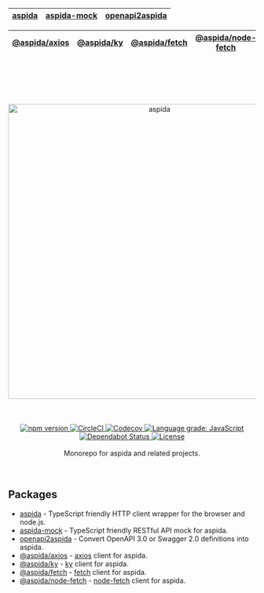 | [aspida] | [aspida-mock] | [openapi2aspida] |
| -------- | ------------- | ---------------- |


| [@aspida/axios] | [@aspida/ky] | [@aspida/fetch] | [@aspida/node-fetch] |
| --------------- | ------------ | --------------- | -------------------- |


<br />
<br />
<br />
<br />
<br />
<div align="center">
  <img src="https://aspidajs.github.io/aspida/logos/svg/black.svg" alt="aspida" title="aspida" width="600" />
</div>
<br />
<br />
<br />
<div align="center">
  <a href="https://www.npmjs.com/package/aspida">
    <img src="https://img.shields.io/npm/v/aspida" alt="npm version" />
  </a>
  <a href="https://circleci.com/gh/aspidajs/aspida">
    <img src="https://img.shields.io/circleci/build/github/aspidajs/aspida.svg?label=test" alt="CircleCI" />
  </a>
  <a href="https://codecov.io/gh/aspidajs/aspida">
    <img src="https://img.shields.io/codecov/c/github/aspidajs/aspida.svg" alt="Codecov" />
  </a>
  <a href="https://lgtm.com/projects/g/aspidajs/aspida/context:javascript">
    <img src="https://img.shields.io/lgtm/grade/javascript/g/aspidajs/aspida.svg" alt="Language grade: JavaScript" />
  </a>
  <a href="https://dependabot.com">
    <img src="https://api.dependabot.com/badges/status?host=github&repo=aspidajs/aspida" alt="Dependabot Status" />
  </a>
  <a href="packages/aspida/LICENSE">
    <img src="https://img.shields.io/npm/l/aspida" alt="License" />
  </a>
</div>
<br />
<div align="center">Monorepo for aspida and related projects.</div>
<br />
<br />

## Packages

- [aspida] - TypeScript friendly HTTP client wrapper for the browser and node.js.
- [aspida-mock] - TypeScript friendly RESTful API mock for aspida.
- [openapi2aspida] - Convert OpenAPI 3.0 or Swagger 2.0 definitions into aspida.
- [@aspida/axios] - [axios](https://github.com/axios/axios/) client for aspida.
- [@aspida/ky] - [ky](https://github.com/sindresorhus/ky/) client for aspida.
- [@aspida/fetch] - [fetch](https://developer.mozilla.org/en-US/docs/Web/API/Fetch_API) client for aspida.
- [@aspida/node-fetch] - [node-fetch](https://www.npmjs.com/package/node-fetch) client for aspida.

[aspida]: packages/aspida
[aspida-mock]: packages/aspida-mock
[openapi2aspida]: packages/openapi2aspida
[@aspida/axios]: packages/aspida-axios
[@aspida/ky]: packages/aspida-ky
[@aspida/fetch]: packages/aspida-fetch
[@aspida/node-fetch]: packages/aspida-node-fetch
